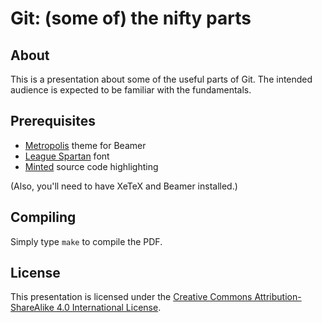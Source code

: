 # Git: (some of) the nifty parts

## About

This is a presentation about some of the useful parts of Git. The
intended audience is expected to be familiar with the fundamentals.

## Prerequisites

- [Metropolis](https://github.com/matze/mtheme) theme for Beamer
- [League Spartan](https://www.theleagueofmoveabletype.com/league-spartan) font
- [Minted](https://github.com/gpoore/minted) source code highlighting

(Also, you'll need to have XeTeX and Beamer installed.)


## Compiling

Simply type `make` to compile the PDF.

## License

This presentation is licensed under the [Creative Commons Attribution-ShareAlike 4.0 International License](http://creativecommons.org/licenses/by-sa/4.0/).

